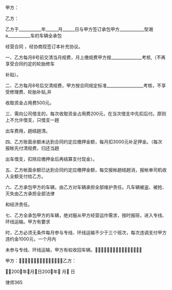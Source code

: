 
 甲方：

乙方：

乙方于___________年______月______日与甲方签订承包甲方____________型湘a___________车的车辆全承包


经营合同
，经协商现签订本补充协议。

一、乙方每月8号前交清当月规费，月上缴规费甲方按_______________考核,（不再享受合同约定的轮胎修车

补贴）。

二、乙方每月8号后交清规费，甲方按合同规定标准__________________考核，不享受修理费、轮胎补贴,并

收取资金占用费500元。

三、需向公司借支的，每次收取资金占用费200元，在当次借支中先扣后付。原则上不允许借支，只借支一趟

出车费用，趟结趟清。

四、乙方账面余额未达到合同约定应缴押金额，每月扣3000元补足押金。（每次报帐先付清规费，归还当趟

出车借支，扣除应缴押金后再结算支付现金）。

五、乙方帐面余额已达到合同约定应缴押金额，每交报帐趟结趟消，报帐单司机收入全额支付给乙方。

六、乙方承包甲方的车辆，由乙方对车辆承担全部维护责任。凡车辆被盗、被抢、灭失由乙方承担全部法律

和经济责任。

七、乙方全承包甲方的车辆，绝对服从甲方经营运作需求，按时报班，进入专线、环线运输。甲方有要求

时，乙方必须无条件每月参与专线、环线运输不少于三个班次，每次违调支付甲方违约金1000元，一个月内

未参与专线、环线运输，甲方有权收回车辆。 

甲方：乙方：

200年月日200年 月 日





 
律师365






 


 

 
 
 
 
 
  


  
 

  


  


  
 
 
 
 


